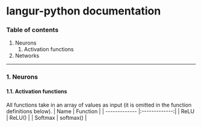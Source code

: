 # langur-python documentation
### Table of contents
1. Neurons
   1. Activation functions
2. Networks
---
### 1. Neurons
#### 1.1. Activation functions
All functions take in an array of values as input (it is omitted in the function definitions below).
| Name        | Function           |
| ------------- |:-------------:|
| ReLU      | ReLU() |
| Softmax | softmax()      |
